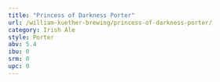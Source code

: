 ```yaml
---
title: "Princess of Darkness Porter"
url: /william-kuether-brewing/princess-of-darkness-porter/
category: Irish Ale
style: Porter
abv: 5.4
ibu: 0
srm: 0
upc: 0
---
```


